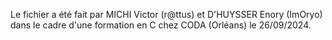 Le fichier a été fait par MICHI Victor (r@ttus) et D'HUYSSER Enory (ImOryo) dans le cadre d'une formation en C chez CODA (Orléans) le 26/09/2024.
